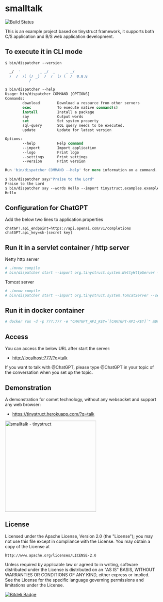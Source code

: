 
smalltalk
=========
[![Build Status](https://travis-ci.org/tinystruct/smalltalk.svg?branch=master)](https://travis-ci.org/m0ver/tinystruct2.0)

This is an example project based on tinystruct framework, it supports both C/S application and B/S web application development. 



To execute it in CLI mode
---
```tcsh
$ bin/dispatcher --version

  _/  '         _ _/  _     _ _/
  /  /  /) (/ _)  /  /  (/ (  /  0.8.8
           /
```

```tcsh
$ bin/dispatcher --help
Usage: bin/dispatcher COMMAND [OPTIONS]
Commands: 
        download        Download a resource from other servers
        exec            To execute native command(s)
        install         Install a package
        say             Output words
        set             Set system property
        sql-query       SQL query needs to be executed.
        update          Update for latest version

Options: 
        --help          Help command
        --import        Import application
        --logo          Print logo
        --settings      Print settings
        --version       Print version

Run 'bin/dispatcher COMMAND --help' for more information on a command.
	
$ bin/dispatcher say/"Praise to the Lord"
Praise to the Lord
$ bin/dispatcher say --words Hello --import tinystruct.examples.example
Hello
```
Configuration for ChatGPT
---
Add the below two lines to application.properties
```
chatGPT.api_endpoint=https://api.openai.com/v1/completions
chatGPT.api_key=sk-[secret key]
```
Run it in a servlet container / http server
---
Netty http server
```tcsh
# ./mvnw compile
# bin/dispatcher start --import org.tinystruct.system.NettyHttpServer --server-port 777
```
Tomcat server
```tcsh
# ./mvnw compile
# bin/dispatcher start --import org.tinystruct.system.TomcatServer --server-port 777
```
Run it in docker container
---
```tcsh
# docker run -d -p 777:777 -e "CHATGPT_API_KEY=`[CHATGPT-API-KEY]`" m0ver/smalltalk
```
Access
---
You can access the below URL after start the server:

* <a href="http://localhost:777/?q=talk">http://localhost:777/?q=talk </a><br />

If you want to talk with @ChatGPT, please type @ChatGPT in your topic of the conversation when you set up the topic.

Demonstration
---
A demonstration for comet technology, without any websocket and support any web browser:
* <a href="https://tinystruct.herokuapp.com/?q=talk">https://tinystruct.herokuapp.com/?q=talk</a><br />

<img src="https://github.com/m0ver/tinystruct-examples/blob/master/example.png" title="smalltalk - tinystruct" height="300"/> <br />


License
---

Licensed under the Apache License, Version 2.0 (the "License");
you may not use this file except in compliance with the License.
You may obtain a copy of the License at

    http://www.apache.org/licenses/LICENSE-2.0

Unless required by applicable law or agreed to in writing, software
distributed under the License is distributed on an "AS IS" BASIS,
WITHOUT WARRANTIES OR CONDITIONS OF ANY KIND, either express or implied.
See the License for the specific language governing permissions and
limitations under the License.


[![Bitdeli Badge](https://d2weczhvl823v0.cloudfront.net/m0ver/tinystruct2.0/trend.png)](https://bitdeli.com/free "Bitdeli Badge")
